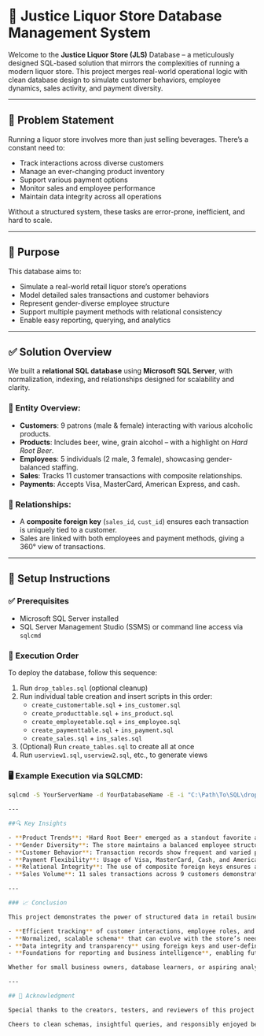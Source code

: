 # 🥂 Justice Liquor Store Database Management System

Welcome to the **Justice Liquor Store (JLS)** Database – a meticulously designed SQL-based solution that mirrors the complexities of running a modern liquor store. This project merges real-world operational logic with clean database design to simulate customer behaviors, employee dynamics, sales activity, and payment diversity.

---

## 📌 Problem Statement

Running a liquor store involves more than just selling beverages. There’s a constant need to:

- Track interactions across diverse customers
- Manage an ever-changing product inventory
- Support various payment options
- Monitor sales and employee performance
- Maintain data integrity across all operations

Without a structured system, these tasks are error-prone, inefficient, and hard to scale.

---

## 🎯 Purpose

This database aims to:

- Simulate a real-world retail liquor store’s operations
- Model detailed sales transactions and customer behaviors
- Represent gender-diverse employee structure
- Support multiple payment methods with relational consistency
- Enable easy reporting, querying, and analytics

---

## ✅ Solution Overview

We built a **relational SQL database** using **Microsoft SQL Server**, with normalization, indexing, and relationships designed for scalability and clarity.

### 👥 Entity Overview:

- **Customers**: 9 patrons (male & female) interacting with various alcoholic products.
- **Products**: Includes beer, wine, grain alcohol – with a highlight on *Hard Root Beer*.
- **Employees**: 5 individuals (2 male, 3 female), showcasing gender-balanced staffing.
- **Sales**: Tracks 11 customer transactions with composite relationships.
- **Payments**: Accepts Visa, MasterCard, American Express, and cash.

### 🔗 Relationships:

- A **composite foreign key** (`sales_id`, `cust_id`) ensures each transaction is uniquely tied to a customer.
- Sales are linked with both employees and payment methods, giving a 360° view of transactions.

---

## 🚀 Setup Instructions

### ✅ Prerequisites

- Microsoft SQL Server installed
- SQL Server Management Studio (SSMS) or command line access via `sqlcmd`

### 🔧 Execution Order

To deploy the database, follow this sequence:

1. Run `drop_tables.sql` (optional cleanup)
2. Run individual table creation and insert scripts in this order:
   - `create_customertable.sql` + `ins_customer.sql`
   - `create_producttable.sql` + `ins_product.sql`
   - `create_employeetable.sql` + `ins_employee.sql`
   - `create_paymenttable.sql` + `ins_payment.sql`
   - `create_sales.sql` + `ins_sales.sql`
3. (Optional) Run `create_tables.sql` to create all at once
4. Run `userview1.sql`, `userview2.sql`, etc., to generate views

### 🖥️ Example Execution via SQLCMD:

```bash
sqlcmd -S YourServerName -d YourDatabaseName -E -i "C:\Path\To\SQL\drop_tables.sql"

---

##🔍 Key Insights

- **Product Trends**: *Hard Root Beer* emerged as a standout favorite among customers, highlighting the importance of stocking niche and novelty items.
- **Gender Diversity**: The store maintains a balanced employee structure, with 3 out of 5 staff members being female – reflecting inclusive hiring practices.
- **Customer Behavior**: Transaction records show frequent and varied product purchases by a small but active customer base.
- **Payment Flexibility**: Usage of Visa, MasterCard, Cash, and American Express confirms the necessity for multi-channel payment acceptance.
- **Relational Integrity**: The use of composite foreign keys ensures accurate mapping of sales to customers, enhancing auditability and data clarity.
- **Sales Volume**: 11 sales transactions across 9 customers demonstrate effective customer engagement for a small retail operation.

---

### 📈 Conclusion

This project demonstrates the power of structured data in retail business environments. Through this database, we achieve:

- **Efficient tracking** of customer interactions, employee roles, and sales trends
- **Normalized, scalable schema** that can evolve with the store’s needs
- **Data integrity and transparency** using foreign keys and user-defined views
- **Foundations for reporting and business intelligence**, enabling future integration with dashboards or analytics platforms

Whether for small business owners, database learners, or aspiring analysts, this liquor store database project is a practical, real-world simulation of structured retail data management.

---

## 🙏 Acknowledgment

Special thanks to the creators, testers, and reviewers of this project. Your contributions brought this simulation to life. This project also draws inspiration from real-world retail practices and aims to bridge the gap between classroom learning and business application.

Cheers to clean schemas, insightful queries, and responsibly enjoyed beverages! 🍻

